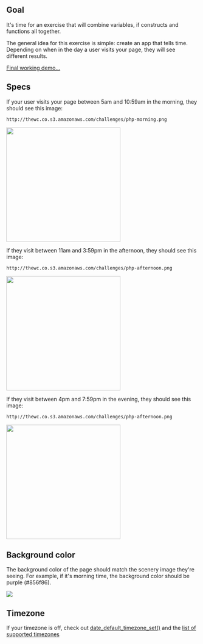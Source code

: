 ## Goal
It's time for an exercise that will combine variables, if constructs and functions all together.

The general idea for this exercise is simple: create an app that tells time. 
Depending on when in the day a user visits your page, they will see different results.

[Final working demo...](http://php.wcc-hosting.com/clock)

## Specs

If your user visits your page between 5am and 10:59am in the morning, they should see this image:

	http://thewc.co.s3.amazonaws.com/challenges/php-morning.png
	
<img src='http://thewc.co.s3.amazonaws.com/challenges/php-morning.png' style='width:300px'>


If they visit between 11am and 3:59pm in the afternoon, they should see this image:

	http://thewc.co.s3.amazonaws.com/challenges/php-afternoon.png
	
<img src='http://thewc.co.s3.amazonaws.com/challenges/php-afternoon.png' style='width:300px'>

If they visit between 4pm and 7:59pm in the evening, they should see this image:

	http://thewc.co.s3.amazonaws.com/challenges/php-afternoon.png

<img src='http://thewc.co.s3.amazonaws.com/challenges/php-evening.png' style='width:300px'>

## Background color

The background color of the page should match the scenery image they're seeing. 
For example, if it's morning time, the background color should be purple (#856f86).

<img src='http://making-the-internet.s3.amazonaws.com/php-colors.png'>



## Timezone

If your timezone is off, check out [date_default_timezone_set()](http://us3.php.net/manual/en/function.date-default-timezone-set.php) and the [list of supported timezones](http://us3.php.net/manual/en/timezones.php)
